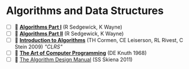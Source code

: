 # Algorithms and Data Structures

- [ ] 🏫 [**Algorithms Part I**](https://www.coursera.org/learn/algorithms-part1) (R Sedgewick, K Wayne)
- [ ] 🏫 [**Algorithms Part II**](https://www.coursera.org/learn/algorithms-part2) (R Sedgewick, K Wayne)
- [ ] 📖 [**Introduction to Algorithms**](https://mitpress.mit.edu/books/introduction-algorithms-fourth-edition) (TH Cormen, CE Leiserson, RL Rivest, C Stein 2009) _"CLRS"_
- [ ] 📖 [**The Art of Computer Programming**](https://www-cs-faculty.stanford.edu/~knuth/taocp.html) (DE Knuth 1968)
- [ ] 📖 [The Algorithm Design Manual](https://www.amazon.com/Algorithm-Design-Manual-Steven-Skiena/dp/1848000693/?pldnSite=1) (SS Skiena 2011)
